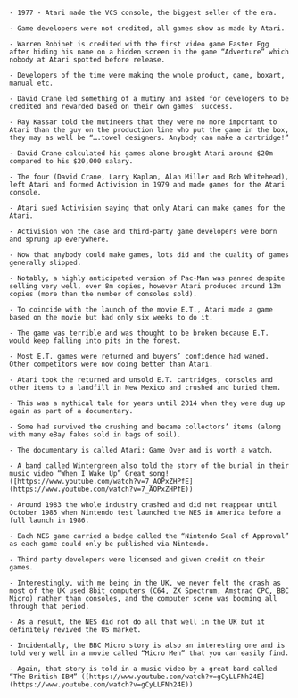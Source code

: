     - 1977 - Atari made the VCS console, the biggest seller of the era.

    - Game developers were not credited, all games show as made by Atari.

    - Warren Robinet is credited with the first video game Easter Egg after hiding his name on a hidden screen in the game “Adventure” which nobody at Atari spotted before release.

    - Developers of the time were making the whole product, game, boxart, manual etc.

    - David Crane led something of a mutiny and asked for developers to be credited and rewarded based on their own games’ success.

    - Ray Kassar told the mutineers that they were no more important to Atari than the guy on the production line who put the game in the box, they may as well be “….towel designers. Anybody can make a cartridge!”

    - David Crane calculated his games alone brought Atari around $20m compared to his $20,000 salary.

    - The four (David Crane, Larry Kaplan, Alan Miller and Bob Whitehead), left Atari and formed Activision in 1979 and made games for the Atari console.

    - Atari sued Activision saying that only Atari can make games for the Atari.

    - Activision won the case and third-party game developers were born and sprung up everywhere.

    - Now that anybody could make games, lots did and the quality of games generally slipped.

    - Notably, a highly anticipated version of Pac-Man was panned despite selling very well, over 8m copies, however Atari produced around 13m copies (more than the number of consoles sold).

    - To coincide with the launch of the movie E.T., Atari made a game based on the movie but had only six weeks to do it.

    - The game was terrible and was thought to be broken because E.T. would keep falling into pits in the forest.

    - Most E.T. games were returned and buyers’ confidence had waned. Other competitors were now doing better than Atari.

    - Atari took the returned and unsold E.T. cartridges, consoles and other items to a landfill in New Mexico and crushed and buried them.

    - This was a mythical tale for years until 2014 when they were dug up again as part of a documentary.

    - Some had survived the crushing and became collectors’ items (along with many eBay fakes sold in bags of soil).

    - The documentary is called Atari: Game Over and is worth a watch.

    - A band called Wintergreen also told the story of the burial in their music video “When I Wake Up” Great song! ([https://www.youtube.com/watch?v=7_AOPxZHPfE](https://www.youtube.com/watch?v=7_AOPxZHPfE))

    - Around 1983 the whole industry crashed and did not reappear until October 1985 when Nintendo test launched the NES in America before a full launch in 1986.

    - Each NES game carried a badge called the “Nintendo Seal of Approval” as each game could only be published via Nintendo.

    - Third party developers were licensed and given credit on their games.

    - Interestingly, with me being in the UK, we never felt the crash as most of the UK used 8bit computers (C64, ZX Spectrum, Amstrad CPC, BBC Micro) rather than consoles, and the computer scene was booming all through that period.

    - As a result, the NES did not do all that well in the UK but it definitely revived the US market.

    - Incidentally, the BBC Micro story is also an interesting one and is told very well in a movie called “Micro Men” that you can easily find.

    - Again, that story is told in a music video by a great band called “The British IBM” ([https://www.youtube.com/watch?v=gCyLLFNh24E](https://www.youtube.com/watch?v=gCyLLFNh24E))